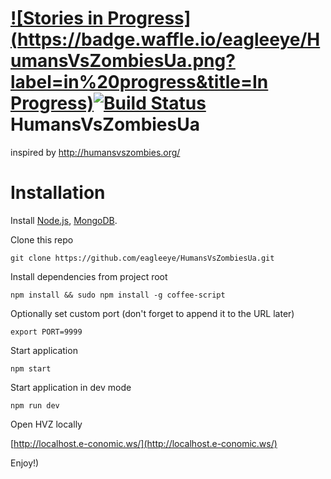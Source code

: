 [![Stories in Progress](https://badge.waffle.io/eagleeye/HumansVsZombiesUa.png?label=in%20progress&title=In Progress)](https://waffle.io/eagleeye/HumansVsZombiesUa)[![Build Status](https://travis-ci.org/eagleeye/HumansVsZombiesUa.svg)](https://travis-ci.org/eagleeye/HumansVsZombiesUa)
HumansVsZombiesUa
=================

inspired by http://humansvszombies.org/

Installation
=================
Install [Node.js](http://nodejs.org/), [MongoDB](http://www.mongodb.com/).

Clone this repo

`git clone https://github.com/eagleeye/HumansVsZombiesUa.git`

Install dependencies from project root

`npm install && sudo npm install -g coffee-script`

Optionally set custom port (don't forget to  append it to the URL later)

`export PORT=9999`

Start application

`npm start`

Start application in dev mode

`npm run dev`

Open HVZ locally

[http://localhost.e-conomic.ws/](http://localhost.e-conomic.ws/)

Enjoy!)
